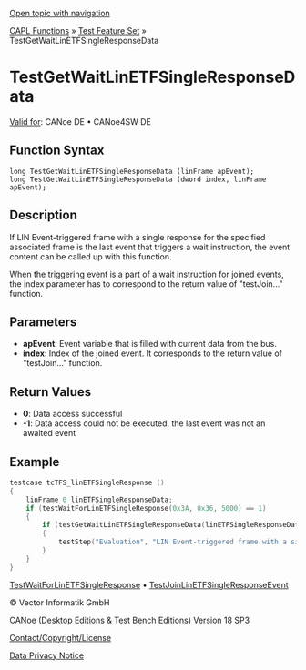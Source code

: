 [Open topic with navigation](../../../../../CANoeDEFamily.htm#Topics/CAPLFunctions/Test/Functions/CAPLfunctionTestGetWaitLinEtfSingleResponseData.md)

[CAPL Functions](../../CAPLfunctions.md) » [Test Feature Set](../CAPLfunctionsTFSOverview.md) » TestGetWaitLinETFSingleResponseData

# TestGetWaitLinETFSingleResponseData

[Valid for](../../../Shared/FeatureAvailability.md):  CANoe DE • CANoe4SW DE

## Function Syntax

```
long TestGetWaitLinETFSingleResponseData (linFrame apEvent);
long TestGetWaitLinETFSingleResponseData (dword index, linFrame apEvent);
```

## Description

If LIN Event-triggered frame with a single response for the specified associated frame is the last event that triggers a wait instruction, the event content can be called up with this function.

When the triggering event is a part of a wait instruction for joined events, the index parameter has to correspond to the return value of "testJoin..." function.

## Parameters

- **apEvent**: Event variable that is filled with current data from the bus.
- **index**: Index of the joined event. It corresponds to the return value of "testJoin..." function.

## Return Values

- **0**: Data access successful
- **-1**: Data access could not be executed, the last event was not an awaited event

## Example

```c
testcase tcTFS_linETFSingleResponse ()
{
    linFrame 0 linETFSingleResponseData;
    if (testWaitForLinETFSingleResponse(0x3A, 0x36, 5000) == 1)
    {
        if (testGetWaitLinETFSingleResponseData(linETFSingleResponseData) == 0)
        {
            testStep("Evaluation", "LIN Event-triggered frame with a single response occurred for FrameId=0x%X", linETFSingleResponseData.ID);
        }
    }
}
```

[TestWaitForLinETFSingleResponse](CAPLfunctionTestWaitForLinEtfSingleResponse.md) • [TestJoinLinETFSingleResponseEvent](CAPLfunctionTestJoinLinEtfSingleResponseEvent.md)

© Vector Informatik GmbH

CANoe (Desktop Editions & Test Bench Editions) Version 18 SP3

[Contact/Copyright/License](../../../Shared/ContactCopyrightLicense.md)

[Data Privacy Notice](https://www.vector.com/int/en/company/get-info/privacy-policy/)
